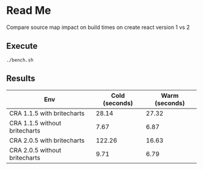 # Read Me

Compare source map impact on build times on create react version 1 vs 2

## Execute

    ./bench.sh

## Results

| Env                           | Cold (seconds) | Warm (seconds) |
| ----------------------------- | -------------- | -------------- |
| CRA 1.1.5 with britecharts    | 28.14          | 27.32          |
| CRA 1.1.5 without britecharts | 7.67           | 6.87           |
| CRA 2.0.5 with britecharts    | 122.26         | 16.63          |
| CRA 2.0.5 without britecharts | 9.71           | 6.79           |
